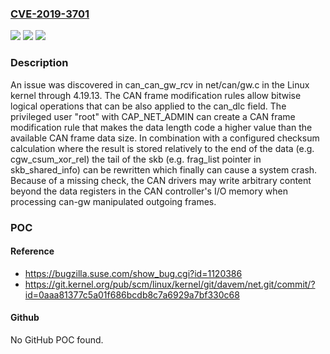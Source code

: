 ### [CVE-2019-3701](https://cve.mitre.org/cgi-bin/cvename.cgi?name=CVE-2019-3701)
![](https://img.shields.io/static/v1?label=Product&message=n%2Fa&color=blue)
![](https://img.shields.io/static/v1?label=Version&message=n%2Fa&color=blue)
![](https://img.shields.io/static/v1?label=Vulnerability&message=n%2Fa&color=brighgreen)

### Description

An issue was discovered in can_can_gw_rcv in net/can/gw.c in the Linux kernel through 4.19.13. The CAN frame modification rules allow bitwise logical operations that can be also applied to the can_dlc field. The privileged user "root" with CAP_NET_ADMIN can create a CAN frame modification rule that makes the data length code a higher value than the available CAN frame data size. In combination with a configured checksum calculation where the result is stored relatively to the end of the data (e.g. cgw_csum_xor_rel) the tail of the skb (e.g. frag_list pointer in skb_shared_info) can be rewritten which finally can cause a system crash. Because of a missing check, the CAN drivers may write arbitrary content beyond the data registers in the CAN controller's I/O memory when processing can-gw manipulated outgoing frames.

### POC

#### Reference
- https://bugzilla.suse.com/show_bug.cgi?id=1120386
- https://git.kernel.org/pub/scm/linux/kernel/git/davem/net.git/commit/?id=0aaa81377c5a01f686bcdb8c7a6929a7bf330c68

#### Github
No GitHub POC found.

